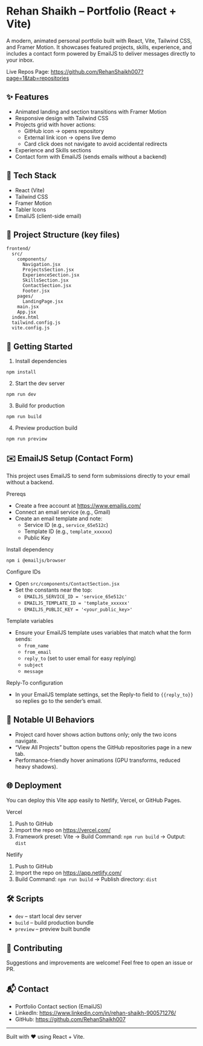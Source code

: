 # Rehan Shaikh – Portfolio (React + Vite)

A modern, animated personal portfolio built with React, Vite, Tailwind CSS, and Framer Motion. It showcases featured projects, skills, experience, and includes a contact form powered by EmailJS to deliver messages directly to your inbox.

Live Repos Page: https://github.com/RehanShaikh007?page=1&tab=repositories

## ✨ Features

- Animated landing and section transitions with Framer Motion
- Responsive design with Tailwind CSS
- Projects grid with hover actions:
  - GitHub icon → opens repository
  - External link icon → opens live demo
  - Card click does not navigate to avoid accidental redirects
- Experience and Skills sections
- Contact form with EmailJS (sends emails without a backend)

## 🧱 Tech Stack

- React (Vite)
- Tailwind CSS
- Framer Motion
- Tabler Icons
- EmailJS (client-side email)

## 📁 Project Structure (key files)

```
frontend/
  src/
    components/
      Navigation.jsx
      ProjectsSection.jsx
      ExperienceSection.jsx
      SkillsSection.jsx
      ContactSection.jsx
      Footer.jsx
    pages/
      LandingPage.jsx
    main.jsx
    App.jsx
  index.html
  tailwind.config.js
  vite.config.js
```

## 🚀 Getting Started

1) Install dependencies
```
npm install
```

2) Start the dev server
```
npm run dev
```

3) Build for production
```
npm run build
```

4) Preview production build
```
npm run preview
```

## ✉️ EmailJS Setup (Contact Form)

This project uses EmailJS to send form submissions directly to your email without a backend.

Prereqs
- Create a free account at https://www.emailjs.com/
- Connect an email service (e.g., Gmail)
- Create an email template and note:
  - Service ID (e.g., `service_65e512c`)
  - Template ID (e.g., `template_xxxxxx`)
  - Public Key

Install dependency
```
npm i @emailjs/browser
```

Configure IDs
- Open `src/components/ContactSection.jsx`
- Set the constants near the top:
  - `EMAILJS_SERVICE_ID = 'service_65e512c'`
  - `EMAILJS_TEMPLATE_ID = 'template_xxxxxx'`
  - `EMAILJS_PUBLIC_KEY = '<your_public_key>'`

Template variables
- Ensure your EmailJS template uses variables that match what the form sends:
  - `from_name`
  - `from_email`
  - `reply_to` (set to user email for easy replying)
  - `subject`
  - `message`

Reply-To configuration
- In your EmailJS template settings, set the Reply-to field to `{{reply_to}}` so replies go to the sender’s email.

## 🧩 Notable UI Behaviors

- Project card hover shows action buttons only; only the two icons navigate.
- “View All Projects” button opens the GitHub repositories page in a new tab.
- Performance-friendly hover animations (GPU transforms, reduced heavy shadows).

## 🌐 Deployment

You can deploy this Vite app easily to Netlify, Vercel, or GitHub Pages.

Vercel
1) Push to GitHub
2) Import the repo on https://vercel.com/
3) Framework preset: Vite → Build Command: `npm run build` → Output: `dist`

Netlify
1) Push to GitHub
2) Import the repo on https://app.netlify.com/
3) Build Command: `npm run build` → Publish directory: `dist`

## 🛠️ Scripts

- `dev` – start local dev server
- `build` – build production bundle
- `preview` – preview built bundle

## 🤝 Contributing

Suggestions and improvements are welcome! Feel free to open an issue or PR.

## 📬 Contact

- Portfolio Contact section (EmailJS)
- LinkedIn: https://www.linkedin.com/in/rehan-shaikh-900571276/
- GitHub: https://github.com/RehanShaikh007

---

Built with ❤️ using React + Vite.
